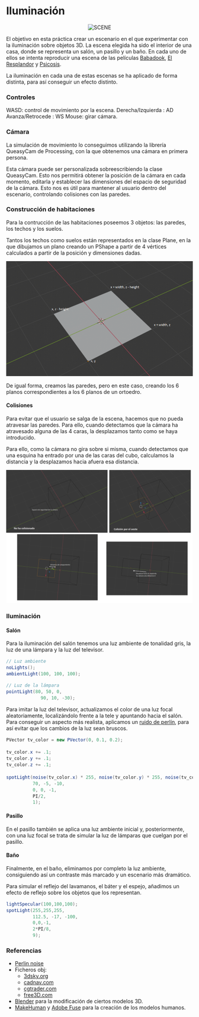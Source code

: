 
# Iluminación

<center><img src="scene.gif" width="1000" height="563" alt="SCENE"/></center>

El objetivo en esta práctica crear un escenario en el que experimentar con la iluminación sobre objetos 3D. La escena elegida ha sido el interior de una casa, donde se representa un salón, un pasillo y un baño. En cada uno de ellos se intenta reproducir una escena de las películas [Babadook](https://www.filmaffinity.com/es/film287094.html), [El Resplandor](https://www.filmaffinity.com/es/film598422.html) y [Psicosis](https://www.filmaffinity.com/es/film363992.html).

La iluminación en cada una de estas escenas se ha aplicado de forma distinta, para así conseguir un efecto distinto.

### Controles

WASD: control de movimiento por la escena.
  Derecha/Izquierda : AD
  Avanza/Retrocede : WS
Mouse: girar cámara.

### Cámara

La simulación de movimiento lo conseguimos utilizando la librería QueasyCam de Processing, con la que obtenemos una cámara en primera persona.

Esta cámara puede ser personalizada sobreescribiendo la clase QueasyCam. Esto nos permitirá obtener la posición de la cámara en cada momento, editarla y establecer las dimensiones del espacio de seguridad de la cámara. Esto nos es útil para mantener al usuario dentro del escenario, controlando colisiones con las paredes.

### Construcción de habitaciones

Para la contrucción de las habitaciones poseemos 3 objetos: las paredes, los techos y los suelos.

Tantos los techos como suelos están representados en la clase Plane, en la que dibujamos un plano creando un PShape a partir de 4 vértices calculados a partir de la posición y dimensiones dadas.

<!-- Imagen plano -->
![Techo y suelo](plane.png)

De igual forma, creamos las paredes, pero en este caso, creando los 6 planos correspondientes a los 6 planos de un ortoedro.

<!-- imagen cubo -->

#### Colisiones

Para evitar que el usuario se salga de la escena, hacemos que no pueda atravesar las paredes. Para ello, cuando detectamos que la cámara ha atravesado alguna de las 4 caras, la desplazamos tanto como se haya introducido.

Para ello, como la cámara no gira sobre si misma, cuando detectamos que una esquina ha entrado por una de las caras del cubo, calculamos la distancia y la desplazamos hacia afuera esa distancia.

<!-- Colisiones -->
![Colisiones](collision.png)

### Iluminación

#### Salón

Para la iluminación del salón tenemos una luz ambiente de tonalidad gris, la luz de una lámpara y la luz del televisor.

```java
// Luz ambiente
noLights();
ambientLight(100, 100, 100);
```

```java
// Luz de la lámpara
pointLight(80, 50, 0,
             90, 10, -30);
```

Para imitar la luz del televisor, actualizamos el color de una luz focal aleatoriamente, localizándolo frente a la tele y apuntando hacia el salón. Para conseguir un aspecto más realista, aplicamos un [ruido de perlín](https://es.wikipedia.org/wiki/Ruido_Perlin), para así evitar que los cambios de la luz sean bruscos.

```java
PVector tv_color = new PVector(0, 0.1, 0.2);

tv_color.x += .1;
tv_color.y += .1;
tv_color.z += .1;

spotLight(noise(tv_color.x) * 255, noise(tv_color.y) * 255, noise(tv_color.z) * 255,
          70, -5, -10,
          0, 0, -1,
          PI/2,
          1);
```

#### Pasillo

En el pasillo también se aplica una luz ambiente inicial y, posteriormente, con una luz focal se trata de simular la luz de lámparas que cuelgan por el pasillo.

#### Baño

Finalmente, en el baño, eliminamos por completo la luz ambiente, consiguiendo así un contraste más marcado y un escenario más dramático.

Para simular el reflejo del lavamanos, el báter y el espejo, añadimos un efecto de reflejo sobre los objetos que los representan.

```java
lightSpecular(100,100,100);
spotLight(255,255,255,
          112.5, -17, -100,
          0,0,-1,
          2*PI/8,
          9);
```

### Referencias

- [Perlin noise](https://es.wikipedia.org/wiki/Ruido_Perlin)
- Ficheros obj:
  - [3dsky.org]()
  - [cadnav.com]()
  - [cgtrader.com]()
  - [free3D.com]()
- [Blender](https://www.blender.org/) para la modificación de ciertos modelos 3D.
- [MakeHuman](http://www.makehumancommunity.org/) y [Adobe Fuse](https://www.adobe.com/es/products/fuse.html) para la creación de los modelos humanos.

